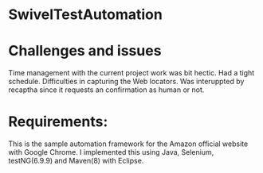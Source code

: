 # SwivelTestAutomation

# Challenges and issues

Time management with the current project work was bit hectic. Had a tight schedule.
Difficulties in capturing the Web locators.
Was interuppted by recaptha since it requests an confirmation as human or not.

# Requirements: 
This is the sample automation framework for the Amazon official website with Google Chrome.
I implemented this using Java, Selenium, testNG(6.9.9) and Maven(8) with Eclipse.
